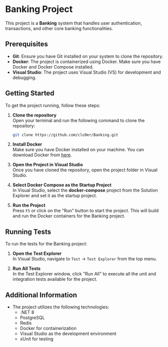 
# Banking Project

This project is a **Banking** system that handles user authentication, transactions, and other core banking functionalities.

## Prerequisites

- **Git**: Ensure you have Git installed on your system to clone the repository.
- **Docker**: The project is containerized using Docker. Make sure you have Docker and Docker Compose installed.
- **Visual Studio**: The project uses Visual Studio (VS) for development and debugging.

## Getting Started

To get the project running, follow these steps:

1. **Clone the repository**  
   Open your terminal and run the following command to clone the repository:
   ```bash
   git clone https://github.com/clu9er/Banking.git
   ```

2. **Install Docker**  
   Make sure you have Docker installed on your machine. You can download Docker from [here](https://www.docker.com/get-started).

3. **Open the Project in Visual Studio**  
   Once you have cloned the repository, open the project folder in Visual Studio.

4. **Select Docker Compose as the Startup Project**  
   In Visual Studio, select the **docker-compose** project from the Solution Explorer and set it as the startup project.

5. **Run the Project**  
   Press `F5` or click on the "Run" button to start the project. This will build and run the Docker containers for the Banking project.

## Running Tests

To run the tests for the Banking project:

1. **Open the Test Explorer**  
   In Visual Studio, navigate to `Test` -> `Test Explorer` from the top menu.

2. **Run All Tests**  
   In the Test Explorer window, click "Run All" to execute all the unit and integration tests available for the project.

## Additional Information

- The project utilizes the following technologies:
  - .NET 8
  - PostgreSQL
  - Redis
  - Docker for containerization
  - Visual Studio as the development environment
  - xUnit for testing
  